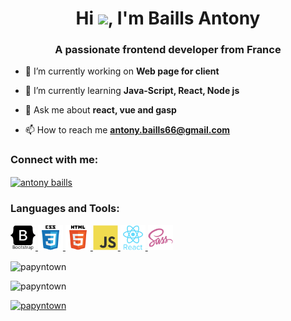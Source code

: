 <h1 align="center">Hi <img src="https://raw.githubusercontent.com/kaueMarques/kaueMarques/master/hi.gif" max-height="10px" style="width: 30px"; display: inline-block; data-target="animated-image.originalImage">, I'm Baills Antony </h1>
<h3 align="center">A passionate frontend developer from France</h3>

- 🔭 I’m currently working on **Web page for client**

- 🌱 I’m currently learning **Java-Script, React, Node js**

- 💬 Ask me about **react, vue and gasp**

- 📫 How to reach me **antony.baills66@gmail.com**

<h3 align="left">Connect with me:</h3>
<p align="left">
<a href="https://www.linkedin.com/in/antony-baills-36975724a/" target="blank"><img align="center" src="https://raw.githubusercontent.com/rahuldkjain/github-profile-readme-generator/master/src/images/icons/Social/linked-in-alt.svg" alt="antony baills" height="30" width="40" /></a>
</p>

<h3 align="left">Languages and Tools:</h3>
<p align="left"> <a href="https://getbootstrap.com" target="_blank" rel="noreferrer"> <img src="https://raw.githubusercontent.com/devicons/devicon/master/icons/bootstrap/bootstrap-plain-wordmark.svg" alt="bootstrap" width="40" height="40"/> </a> <a href="https://www.w3schools.com/css/" target="_blank" rel="noreferrer"> <img src="https://raw.githubusercontent.com/devicons/devicon/master/icons/css3/css3-original-wordmark.svg" alt="css3" width="40" height="40"/> </a> <a href="https://www.w3.org/html/" target="_blank" rel="noreferrer"> <img src="https://raw.githubusercontent.com/devicons/devicon/master/icons/html5/html5-original-wordmark.svg" alt="html5" width="40" height="40"/> </a> <a href="https://developer.mozilla.org/en-US/docs/Web/JavaScript" target="_blank" rel="noreferrer"> <img src="https://raw.githubusercontent.com/devicons/devicon/master/icons/javascript/javascript-original.svg" alt="javascript" width="40" height="40"/> </a> <a href="https://reactjs.org/" target="_blank" rel="noreferrer"> <img src="https://raw.githubusercontent.com/devicons/devicon/master/icons/react/react-original-wordmark.svg" alt="react" width="40" height="40"/> </a> <a href="https://sass-lang.com" target="_blank" rel="noreferrer"> <img src="https://raw.githubusercontent.com/devicons/devicon/master/icons/sass/sass-original.svg" alt="sass" width="40" height="40"/> </a> </p>

<p><img align="center" src="https://github-readme-stats.vercel.app/api/top-langs?username=papyntown&show_icons=true&locale=en&layout=compact" alt="papyntown" /></p>

<p align="left"> <img src="https://komarev.com/ghpvc/?username=papyntown&label=Profile%20views&color=0e75b6&style=flat" alt="papyntown" /> </p>

<p align="left"> <a href="https://github.com/ryo-ma/github-profile-trophy"><img src="https://github-profile-trophy.vercel.app/?username=papyntown" alt="papyntown" /></a> </p>
